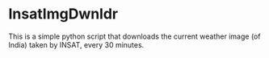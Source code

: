 # InsatImgDwnldr
 This is a simple python script that downloads the current weather image (of India) taken by INSAT, every 30 minutes. 
